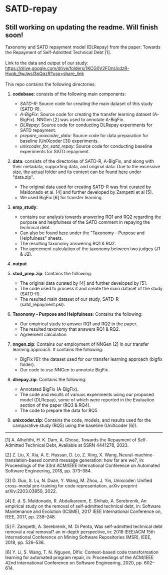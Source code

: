 # SATD-repay
## Still working on updating the **readme**. Will finish soon!
Taxonomy and SATD repayment model (DLRepay) from the paper: Towards the Repayment of Self-Admitted Technical Debt [1].
<br><br>
Link to the data and output of our study:
https://drive.google.com/drive/folders/1KCG0V2FOnUcdzR-Huqb_9wJwsI3pQqzR?usp=share_link
<br><br>
This repo contains the following directories:
1. **codebase**: consists of the following main components:
   - *SATD-R*: Source code for creating the main dataset of this study (SATD-R).
   - *A-BigFix*: Source code for creating the transfer learning dataset (A-BigFix). NNGen [2] was used to annotate A-BigFix.
   - *DLRepay*: Source code for conducting DLRepay experiments for SATD repayment.
   - *prepare_unixcoder_data*: Source code for data preparation for baseline (UniXcoder [3]) experiments.
   - *unixcoder_for_satd_repay*: Source code for conducting baseline experiments for SATD repayment.
2. **data**: consists of the directories of SATD-R, A-BigFix, and along with their metadata, supporting data, and original data. Due to the excessive size, the actual folder and its content can be found [here](https://drive.google.com/drive/folders/1KCG0V2FOnUcdzR-Huqb_9wJwsI3pQqzR?usp=share_link) under "data.zip".
   - The original data used for creating SATD-R was first curated by Maldonado et al. [4] and further developed by Zampetti et al [5].
   - We used BigFix [6] for transfer learning.
4. **emp_study**:
   - contains our analysis towards answering RQ1 and RQ2 regarding the purpose and helpfulness of the SATD comment in repaying the technical debt.
   - Can also be found [here](https://drive.google.com/drive/folders/1KCG0V2FOnUcdzR-Huqb_9wJwsI3pQqzR?usp=share_link) under the "Taxonomy - Purpose and Helpfulness" sheets.
   - The resulting taxonomy answering RQ1 & RQ2.
   - The agreement calculation of the taxonomy between two judges (J1 & J2).
5. **output**



6. **stud_prep.zip**: Contains the following:
   - The original data curated by [4] and further developed by [5].
   - The code used to process it and create the main dataset of the study (SATD-R).
   - The resulted main dataset of our study, SATD-R (satd_repayment.pkl).
7. **Taxonomy - Purpose and Helpfulness**: Contains the following:
   - Our empirical study to answer RQ1 and RQ2 in the paper.
   - The resulted taxonomy that answers RQ1 & RQ2.
   - Agreement calculation
8. **nngen.zip**: Contains our employment of NNGen [2] in our transfer learning approach. It contains the following:
   - BigFix [6]: the dataset used for our transfer learning approach (bigfix folder).
   - Our code to use NNGen to annotote BigFix.
9. **dlrepay.zip**: Contains the following:
   - Annotated BigFix (A-BigFix).
   - The code and results of variuos experiments using our proposed model (DLRepay), some of which were reported in the Evaluation section of the paper (RQ3 & RQ4).
   - The code to prepare the data for RQ5
10. **unixcoder.zip**: Contains the code, models, and results used for the camparative study (RQ5) using the baseline (UniXcoder [6]).
<hr>

[1] A. Alhefdhi, H. K. Dam, A. Ghose, Towards the Repayment of Self-Admitted Technical Debt, Available at SSRN 4441278, 2023.

[2] Z. Liu, X. Xia, A. E. Hassan, D. Lo, Z. Xing, X. Wang, Neural-machine-translation-based commit message generation: how far are we?, in: Proceedings of the 33rd ACM/IEEE International Conference on Automated Software Engineering, 2018, pp. 373–384.

[3] D. Guo, S. Lu, N. Duan, Y. Wang, M. Zhou, J. Yin, Unixcoder: Unified cross-modal pre-training for code representation, arXiv preprint arXiv:2203.03850, 2022.

[4] E. d. S. Maldonado, R. Abdalkareem, E. Shihab, A. Serebrenik, An empirical study on the removal of self-admitted technical debt, in: Software Maintenance and Evolution (ICSME), 2017 IEEE International Conference on, IEEE, 2017, pp. 238–248.

[5] F. Zampetti, A. Serebrenik, M. Di Penta, Was self-admitted technical debt removal a real removal? an in-depth perspective, in: 2018 IEEE/ACM 15th International Conference on Mining Software Repositories (MSR), IEEE, 2018, pp. 526–536.

[6] Y. Li, S. Wang, T. N. Nguyen, Dlfix: Context-based code transformation learning for automated program repair, in: Proceedings of the ACM/IEEE 42nd International Conference on Software Engineering, 2020, pp. 602–614.
